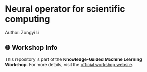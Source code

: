 # Neural operator for scientific computing

Author: Zongyi Li

## 🌐 Workshop Info

This repository is part of the **Knowledge-Guided Machine Learning Workshop**. For more details, visit the [official workshop website](https://midas.umich.edu/events/kgml-workshop-leading-the-new-paradigm-of-ai-for-science/).

